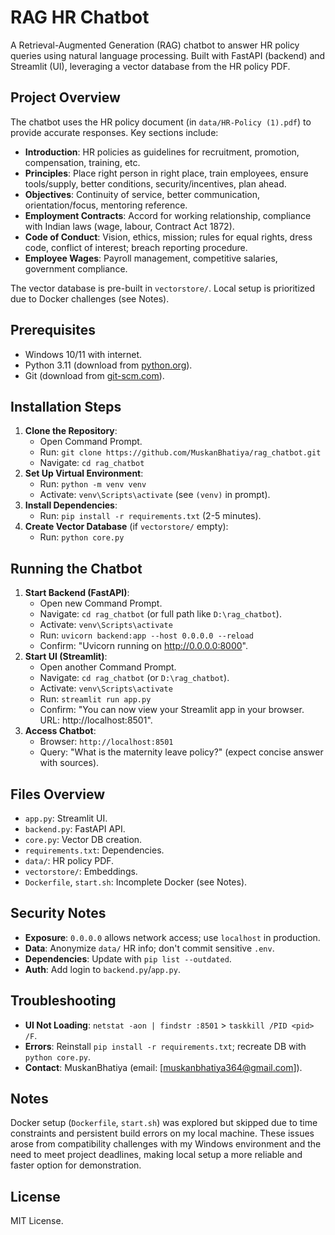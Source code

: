 # RAG HR Chatbot

A Retrieval-Augmented Generation (RAG) chatbot to answer HR policy queries using natural language processing. Built with FastAPI (backend) and Streamlit (UI), leveraging a vector database from the HR policy PDF.

## Project Overview
The chatbot uses the HR policy document (in `data/HR-Policy (1).pdf`) to provide accurate responses. Key sections include:
- **Introduction**: HR policies as guidelines for recruitment, promotion, compensation, training, etc.
- **Principles**: Place right person in right place, train employees, ensure tools/supply, better conditions, security/incentives, plan ahead.
- **Objectives**: Continuity of service, better communication, orientation/focus, mentoring reference.
- **Employment Contracts**: Accord for working relationship, compliance with Indian laws (wage, labour, Contract Act 1872).
- **Code of Conduct**: Vision, ethics, mission; rules for equal rights, dress code, conflict of interest; breach reporting procedure.
- **Employee Wages**: Payroll management, competitive salaries, government compliance.

The vector database is pre-built in `vectorstore/`. Local setup is prioritized due to Docker challenges (see Notes).

## Prerequisites
- Windows 10/11 with internet.
- Python 3.11 (download from [python.org](https://www.python.org/downloads/)).
- Git (download from [git-scm.com](https://git-scm.com/downloads)).

## Installation Steps
1. **Clone the Repository**:
   - Open Command Prompt.
   - Run: `git clone https://github.com/MuskanBhatiya/rag_chatbot.git`
   - Navigate: `cd rag_chatbot`
2. **Set Up Virtual Environment**:
   - Run: `python -m venv venv`
   - Activate: `venv\Scripts\activate` (see `(venv)` in prompt).
3. **Install Dependencies**:
   - Run: `pip install -r requirements.txt` (2-5 minutes).
4. **Create Vector Database** (if `vectorstore/` empty):
   - Run: `python core.py`

## Running the Chatbot
1. **Start Backend (FastAPI)**:
   - Open new Command Prompt.
   - Navigate: `cd rag_chatbot` (or full path like `D:\rag_chatbot`).
   - Activate: `venv\Scripts\activate`
   - Run: `uvicorn backend:app --host 0.0.0.0 --reload`
   - Confirm: "Uvicorn running on http://0.0.0.0:8000".
2. **Start UI (Streamlit)**:
   - Open another Command Prompt.
   - Navigate: `cd rag_chatbot` (or `D:\rag_chatbot`).
   - Activate: `venv\Scripts\activate`
   - Run: `streamlit run app.py`
   - Confirm: "You can now view your Streamlit app in your browser. URL: http://localhost:8501".
3. **Access Chatbot**:
   - Browser: `http://localhost:8501`
   - Query: "What is the maternity leave policy?" (expect concise answer with sources).

## Files Overview
- `app.py`: Streamlit UI.
- `backend.py`: FastAPI API.
- `core.py`: Vector DB creation.
- `requirements.txt`: Dependencies.
- `data/`: HR policy PDF.
- `vectorstore/`: Embeddings.
- `Dockerfile`, `start.sh`: Incomplete Docker (see Notes).

## Security Notes
- **Exposure**: `0.0.0.0` allows network access; use `localhost` in production.
- **Data**: Anonymize `data/` HR info; don't commit sensitive `.env`.
- **Dependencies**: Update with `pip list --outdated`.
- **Auth**: Add login to `backend.py`/`app.py`.

## Troubleshooting
- **UI Not Loading**: `netstat -aon | findstr :8501` > `taskkill /PID <pid> /F`.
- **Errors**: Reinstall `pip install -r requirements.txt`; recreate DB with `python core.py`.
- **Contact**: MuskanBhatiya (email: [muskanbhatiya364@gmail.com]).

## Notes
Docker setup (`Dockerfile`, `start.sh`) was explored but skipped due to time constraints and persistent build errors on my local machine. These issues arose from compatibility challenges with my Windows environment and the need to meet project deadlines, making local setup a more reliable and faster option for demonstration.

## License
MIT License.